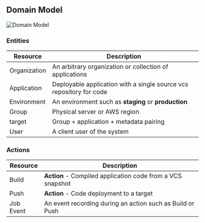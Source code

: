 ## Domain Model

![Domain Model](images/domain.png)

### Entities

Resource       | Description
-------------- | -----------
Organization   | An arbitrary organization or collection of applications
Application    | Deployable application with a single source vcs repository for code
Environment    | An environment such as **staging** or **production**
Group          | Physical server or AWS region
target         | Group + application + metadata pairing
User           | A client user of the system

### Actions

Resource       | Description
-------------- | -----------
Build          | **Action** - Compiled application code from a VCS snapshot
Push           | **Action** - Code deployment to a target
Job Event      | An event recording during an action such as Build or Push
